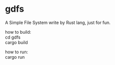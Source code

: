 # gdfs
A Simple File System write by Rust lang, just for fun.

how to build:<br>
cd gdfs   <br>
cargo build

how to run:<br>
cargo run
